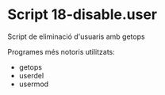 # Script 18-disable.user

Script de eliminació d'usuaris amb getops

Programes més notoris utilitzats:
  - getops
  - userdel
  - usermod
